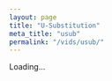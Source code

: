```yaml
---
layout: page
title: "U-Substitution"
meta_title: "usub"
permalink: "/vids/usub/"
---
```



<html>
<head>
<script>

function setCookie(cname,cvalue,exdays) {
    var d = new Date();
    d.setTime(d.getTime() + (exdays*24*60*60*1000));
    var expires = "expires=" + d.toGMTString();
    document.cookie = cname + "=" + cvalue + ";" + expires + ";path=/";
}

function getCookie(cname) {
    var name = cname + "=";
    var decodedCookie = decodeURIComponent(document.cookie);
    var ca = decodedCookie.split(';');
    for(var i = 0; i < ca.length; i++) {
        var c = ca[i];
        while (c.charAt(0) == ' ') {
            c = c.substring(1);
        }
        if (c.indexOf(name) == 0) {
            return c.substring(name.length, c.length);
        }
    }
    return "";
}

function checkCookie() {
    var vidchoice=getCookie("usub");
    if (vidchoice==1){window.location.href = "https://ximera.osu.edu/calcvids2019/in/c/usub";}
    else if (vidchoice==2){window.location.href = "https://ximera.osu.edu/calcvids2019/in/o/usub";}
    else if (vidchoice==3){window.location.href = "https://ximera.osu.edu/calcvids2019/in/v/usub";}
    else if (vidchoice==4){window.location.href = "https://ximera.osu.edu/calcvids2019/nin/c/usub";}
    else if (vidchoice==5){window.location.href = "https://ximera.osu.edu/calcvids2019/nin/o/usub";}
    else if (vidchoice==6){window.location.href = "https://ximera.osu.edu/calcvids2019/nin/v/usub";}
    else {
      var forwardchoice=Math.random();
      if (forwardchoice <= (1/6) ){
        setCookie("usub", 1, 365);
        checkCookie();
        }
      else if (forwardchoice <= (2/6) ){
        setCookie("usub", 2, 365);
        checkCookie();
        }
      else if (forwardchoice <= (3/6) ){
        setCookie("usub", 3, 365);
        checkCookie();
        }
        else if (forwardchoice <= (4/6) ){
          setCookie("usub", 4, 365);
          checkCookie();
          }
          else if (forwardchoice <= (5/6) ){
            setCookie("usub", 5, 365);
            checkCookie();
            }
      else {
        setCookie("usub", 6, 365);
        checkCookie();
        }
      }
}



</script>
</head>
<body onload="checkCookie()">
Loading...
</body>
</html>
